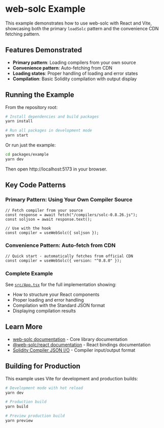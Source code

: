 # web-solc Example

This example demonstrates how to use web-solc with React and Vite, showcasing both the primary `loadSolc` pattern and the convenience CDN fetching pattern.

## Features Demonstrated

- **Primary pattern**: Loading compilers from your own source
- **Convenience pattern**: Auto-fetching from CDN
- **Loading states**: Proper handling of loading and error states
- **Compilation**: Basic Solidity compilation with output display

## Running the Example

From the repository root:

```bash
# Install dependencies and build packages
yarn install

# Run all packages in development mode
yarn start
```

Or run just the example:

```bash
cd packages/example
yarn dev
```

Then open http://localhost:5173 in your browser.

## Key Code Patterns

### Primary Pattern: Using Your Own Compiler Source

```tsx
// Fetch compiler from your source
const response = await fetch("/compilers/solc-0.8.26.js");
const soljson = await response.text();

// Use with the hook
const compiler = useWebSolc({ soljson });
```

### Convenience Pattern: Auto-fetch from CDN

```tsx
// Quick start - automatically fetches from official CDN
const compiler = useWebSolc({ version: "^0.8.0" });
```

### Complete Example

See [`src/App.tsx`](./src/App.tsx) for the full implementation showing:

- How to structure your React components
- Proper loading and error handling
- Compilation with the Standard JSON format
- Displaying compilation results

## Learn More

- [web-solc documentation](../../README.md) - Core library documentation
- [@web-solc/react documentation](../react/README.md) - React bindings documentation
- [Solidity Compiler JSON I/O](https://docs.soliditylang.org/en/latest/using-the-compiler.html#compiler-input-and-output-json-description) - Compiler input/output format

## Building for Production

This example uses Vite for development and production builds:

```bash
# Development mode with hot reload
yarn dev

# Production build
yarn build

# Preview production build
yarn preview
```
